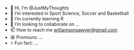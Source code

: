 - 👋 Hi, I’m @JustMyThoughts
- 👀 I’m interested in Sport Science, Soccer and Basketball
- 🌱 I’m currently learning R
- 💞️ I’m looking to collaborate on ...
- 📫 How to reach me williamsonsawyer@gmail.com
- 😄 Pronouns: ...
- ⚡ Fun fact: ...

<!---
JustMyThoughts/JustMyThoughts is a ✨ special ✨ repository because its `README.md` (this file) appears on your GitHub profile.
You can click the Preview link to take a look at your changes.
--->
